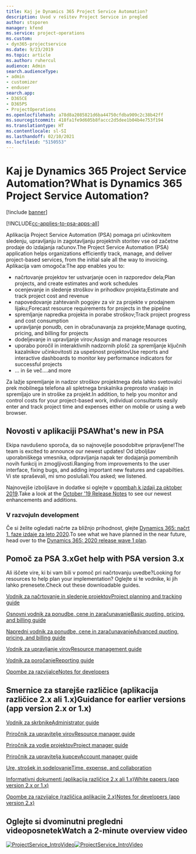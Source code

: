 ```yaml
---
title: Kaj je Dynamics 365 Project Service Automation?
description: Uvod v rešitev Project Service in pregled
author: stsporen
manager: kfend
ms.service: project-operations
ms.custom:
- dyn365-projectservice
ms.date: 9/23/2019
ms.topic: article
ms.author: ruhercul
audience: Admin
search.audienceType:
- admin
- customizer
- enduser
search.app:
- D365CE
- D365PS
- ProjectOperations
ms.openlocfilehash: a78d8a2085821d6ba44750cfdba909c2c38b42ff
ms.sourcegitcommit: 418fa1fe9d605b8faccc2d5dee1b04b4e753f194
ms.translationtype: HT
ms.contentlocale: sl-SI
ms.lasthandoff: 02/10/2021
ms.locfileid: "5150553"
---
```

# <a name="what-is-dynamics-365-project-service-automation"></a><span data-ttu-id="7e0ad-103">Kaj je Dynamics 365 Project Service Automation?</span><span class="sxs-lookup"><span data-stu-id="7e0ad-103">What is Dynamics 365 Project Service Automation?</span></span>

[!include [banner](../includes/psa-now-project-operations.md)]

[!INCLUDE[cc-applies-to-psa-apps-all](../includes/cc-applies-to-psa-apps-all.md)]

<span data-ttu-id="7e0ad-104">Aplikacija Project Service Automation (PSA) pomaga pri učinkovitem sledenju, upravljanju in zagotavljanju projektnih storitev vse od začetne prodaje do izdajanja računov.</span><span class="sxs-lookup"><span data-stu-id="7e0ad-104">The Project Service Automation (PSA) application helps organizations efficiently track, manage, and deliver project-based services, from the initial sale all the way to invoicing.</span></span> <span data-ttu-id="7e0ad-105">Aplikacija vam omogoča:</span><span class="sxs-lookup"><span data-stu-id="7e0ad-105">The app enables you to:</span></span>

- <span data-ttu-id="7e0ad-106">načrtovanje projektov ter ustvarjanje ocen in razporedov dela;</span><span class="sxs-lookup"><span data-stu-id="7e0ad-106">Plan projects, and create estimates and work schedules</span></span>
- <span data-ttu-id="7e0ad-107">ocenjevanje in sledenje stroškov in prihodkov projekta;</span><span class="sxs-lookup"><span data-stu-id="7e0ad-107">Estimate and track project cost and revenue</span></span>
- <span data-ttu-id="7e0ad-108">napovedovanje zahtevanih pogojev za vir za projekte v prodajnem lijaku;</span><span class="sxs-lookup"><span data-stu-id="7e0ad-108">Forecast resource requirements for projects in the pipeline</span></span>
- <span data-ttu-id="7e0ad-109">spremljanje napredka projekta in porabe stroškov;</span><span class="sxs-lookup"><span data-stu-id="7e0ad-109">Track project progress and cost consumption</span></span>
- <span data-ttu-id="7e0ad-110">upravljanje ponudb, cen in obračunavanja za projekte;</span><span class="sxs-lookup"><span data-stu-id="7e0ad-110">Manage quoting, pricing, and billing for projects</span></span>
- <span data-ttu-id="7e0ad-111">dodeljevanje in upravljanje virov;</span><span class="sxs-lookup"><span data-stu-id="7e0ad-111">Assign and manage resources</span></span>
- <span data-ttu-id="7e0ad-112">uporabo poročil in interaktivnih nadzornih plošč za spremljanje ključnih kazalnikov učinkovitosti za uspešnost projektov</span><span class="sxs-lookup"><span data-stu-id="7e0ad-112">Use reports and interactive dashboards to monitor key performance indicators for successful projects</span></span>
- <span data-ttu-id="7e0ad-113">... in še več.</span><span class="sxs-lookup"><span data-stu-id="7e0ad-113">...and more</span></span>

<span data-ttu-id="7e0ad-114">Za lažje spremljanje in nadzor stroškov projektnega dela lahko svetovalci prek mobilnega telefona ali spletnega brskalnika preprosto vnašajo in spremljajo ure in stroške za projekt.</span><span class="sxs-lookup"><span data-stu-id="7e0ad-114">In addition, to help you monitor and control costs for your project-based work, individual consultants easily enter and track project time and expenses either on mobile or using a web browser.</span></span>

## <a name="whats-new-in-psa"></a><span data-ttu-id="7e0ad-115">Novosti v aplikaciji PSA</span><span class="sxs-lookup"><span data-stu-id="7e0ad-115">What's new in PSA</span></span>
<span data-ttu-id="7e0ad-116">Ekipa navdušeno sporoča, da so najnovejše posodobitve pripravljene!</span><span class="sxs-lookup"><span data-stu-id="7e0ad-116">The team is excited to announce our newest updates!</span></span> <span data-ttu-id="7e0ad-117">Od izboljšav uporabniškega vmesnika, odpravljanja napak ter dodajanja pomembnih novih funkcij in zmogljivosti.</span><span class="sxs-lookup"><span data-stu-id="7e0ad-117">Ranging from improvements to the user interface, fixing bugs, and adding important new features and capabilties.</span></span> <span data-ttu-id="7e0ad-118">Vi ste spraševali, mi smo poslušali.</span><span class="sxs-lookup"><span data-stu-id="7e0ad-118">You asked; we listened.</span></span>

<span data-ttu-id="7e0ad-119">Najnovejše izboljšave in dodatke si oglejte v [opombah k izdaji za oktober 2019](https://docs.microsoft.com/dynamics365-release-plan/2019wave2/index).</span><span class="sxs-lookup"><span data-stu-id="7e0ad-119">Take a look at the [October '19 Release Notes](https://docs.microsoft.com/dynamics365-release-plan/2019wave2/index) to see our newest enhancements and additions.</span></span>

### <a name="in-development"></a><span data-ttu-id="7e0ad-120">V razvoju</span><span class="sxs-lookup"><span data-stu-id="7e0ad-120">In development</span></span>
<span data-ttu-id="7e0ad-121">Če si želite ogledati načrte za bližnjo prihodnost, glejte [Dynamics 365: načrt 1. faze izdaje za leto 2020](https://docs.microsoft.com/dynamics365-release-plan/2020wave1/index).</span><span class="sxs-lookup"><span data-stu-id="7e0ad-121">To see what we have planned in the near future, head over to the [Dynamics 365: 2020 release wave 1 plan](https://docs.microsoft.com/dynamics365-release-plan/2020wave1/index).</span></span>

## <a name="get-help-with-psa-version-3x"></a><span data-ttu-id="7e0ad-122">Pomoč za PSA 3.x</span><span class="sxs-lookup"><span data-stu-id="7e0ad-122">Get help with PSA version 3.x</span></span>
<span data-ttu-id="7e0ad-123">Ali iščete vire, ki bi vam bili v pomoč pri načrtovanju uvedbe?</span><span class="sxs-lookup"><span data-stu-id="7e0ad-123">Looking for resources to help plan your implementation?</span></span> <span data-ttu-id="7e0ad-124">Oglejte si te vodnike, ki jih lahko prenesete.</span><span class="sxs-lookup"><span data-stu-id="7e0ad-124">Check out these downloadable guides.</span></span>

 [<span data-ttu-id="7e0ad-125">Vodnik za načrtovanje in sledenje projektov</span><span class="sxs-lookup"><span data-stu-id="7e0ad-125">Project planning and tracking guide</span></span>](../psa/implementation-guides/project-planning-tracking.md)

 [<span data-ttu-id="7e0ad-126">Osnovni vodnik za ponudbe, cene in zaračunavanje</span><span class="sxs-lookup"><span data-stu-id="7e0ad-126">Basic quoting, pricing, and billing guide</span></span>](../psa/implementation-guides/begin-quoting-pricing-billing.md)

 [<span data-ttu-id="7e0ad-127">Napredni vodnik za ponudbe, cene in zaračunavanje</span><span class="sxs-lookup"><span data-stu-id="7e0ad-127">Advanced quoting, pricing, and billing guide</span></span>](../psa/implementation-guides/adv-quoting-pricing-billing.md)

 [<span data-ttu-id="7e0ad-128">Vodnik za upravljanje virov</span><span class="sxs-lookup"><span data-stu-id="7e0ad-128">Resource management guide</span></span>](../psa/implementation-guides/resource-management-guide.md)

 [<span data-ttu-id="7e0ad-129">Vodnik za poročanje</span><span class="sxs-lookup"><span data-stu-id="7e0ad-129">Reporting guide</span></span>](../psa/implementation-guides/reporting-guide.md)

 [<span data-ttu-id="7e0ad-130">Opombe za razvijalce</span><span class="sxs-lookup"><span data-stu-id="7e0ad-130">Notes for developers</span></span>](../psa/developer-guides/overview-dev-notes-v3.x.md)

## <a name="guidance-for-earlier-versions-app-version-2x-or-1x"></a><span data-ttu-id="7e0ad-131">Smernice za starejše različice (aplikacija različice 2.x ali 1.x)</span><span class="sxs-lookup"><span data-stu-id="7e0ad-131">Guidance for earlier versions (app version 2.x or 1.x)</span></span>
 [<span data-ttu-id="7e0ad-132">Vodnik za skrbnike</span><span class="sxs-lookup"><span data-stu-id="7e0ad-132">Administrator guide</span></span>](../psa/admin-guide.md)

 [<span data-ttu-id="7e0ad-133">Priročnik za upravitelje virov</span><span class="sxs-lookup"><span data-stu-id="7e0ad-133">Resource manager guide</span></span>](../psa/resource-manager-guide.md)

 [<span data-ttu-id="7e0ad-134">Priročnik za vodje projektov</span><span class="sxs-lookup"><span data-stu-id="7e0ad-134">Project manager guide</span></span>](../psa/project-manager-guide.md)

 [<span data-ttu-id="7e0ad-135">Priročnik za upravitelja kupcev</span><span class="sxs-lookup"><span data-stu-id="7e0ad-135">Account manager guide</span></span>](../psa/account-manager-guide.md)

 [<span data-ttu-id="7e0ad-136">Ure, strošek in sodelovanje</span><span class="sxs-lookup"><span data-stu-id="7e0ad-136">Time, expense, and collaboration</span></span>](../psa/time-expense-collaboration-guide.md)

 [<span data-ttu-id="7e0ad-137">Informativni dokumenti (aplikacija različice 2.x ali 1.x)</span><span class="sxs-lookup"><span data-stu-id="7e0ad-137">White papers (app version 2.x or 1.x)</span></span>](../psa/white-papers.md)

 [<span data-ttu-id="7e0ad-138">Opombe za razvijalce (različica aplikacije 2.x)</span><span class="sxs-lookup"><span data-stu-id="7e0ad-138">Notes for developers (app version 2.x)</span></span>](../psa/developer-guides/add-custom-qoi-forms-v2.x.md)

 ## <a name="watch-a-2-minute-overview-video"></a><span data-ttu-id="7e0ad-139">Oglejte si dvominutni pregledni videoposnetek</span><span class="sxs-lookup"><span data-stu-id="7e0ad-139">Watch a 2-minute overview video</span></span>
 <a name="heroArea"></a> <span data-ttu-id="7e0ad-140">[![ProjectService_IntroVideo](../psa/media/project-service-intro-video.png "ProjectService_IntroVideo")](https://go.microsoft.com/fwlink/p/?LinkId=799457)</span><span class="sxs-lookup"><span data-stu-id="7e0ad-140">[![ProjectService_IntroVideo](../psa/media/project-service-intro-video.png "ProjectService_IntroVideo")](https://go.microsoft.com/fwlink/p/?LinkId=799457)</span></span>


